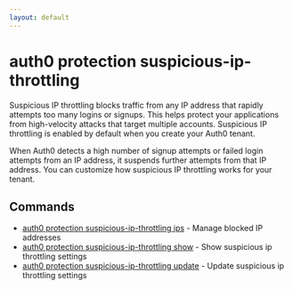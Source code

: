 ```yaml
---
layout: default
---
```

# auth0 protection suspicious-ip-throttling

Suspicious IP throttling blocks traffic from any IP address that rapidly attempts too many logins or signups. This helps protect your applications from high-velocity attacks that target multiple accounts. Suspicious IP throttling is enabled by default when you create your Auth0 tenant.

When Auth0 detects a high number of signup attempts or failed login attempts from an IP address, it suspends further attempts from that IP address. You can customize how suspicious IP throttling works for your tenant.

## Commands

- [auth0 protection suspicious-ip-throttling ips](auth0_protection_suspicious-ip-throttling_ips.md) - Manage blocked IP addresses
- [auth0 protection suspicious-ip-throttling show](auth0_protection_suspicious-ip-throttling_show.md) - Show suspicious ip throttling settings
- [auth0 protection suspicious-ip-throttling update](auth0_protection_suspicious-ip-throttling_update.md) - Update suspicious ip throttling settings

